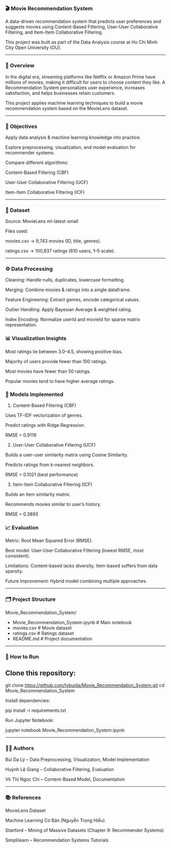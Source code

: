 ### 🎬 Movie Recommendation System

A data-driven recommendation system that predicts user preferences and suggests movies using Content-Based Filtering, User-User Collaborative Filtering, and Item-Item Collaborative Filtering.

This project was built as part of the Data Analysis course at Ho Chi Minh City Open University (OU).

---

### 📌 Overview

In the digital era, streaming platforms like Netflix or Amazon Prime have millions of movies, making it difficult for users to choose content they like.
A Recommendation System personalizes user experience, increases satisfaction, and helps businesses retain customers.

This project applies machine learning techniques to build a movie recommendation system based on the MovieLens dataset.

---

### 🎯 Objectives

Apply data analysis & machine learning knowledge into practice.

Explore preprocessing, visualization, and model evaluation for recommender systems.

Compare different algorithms:

Content-Based Filtering (CBF)

User-User Collaborative Filtering (UCF)

Item-Item Collaborative Filtering (ICF)

---

### 📂 Dataset

Source: MovieLens ml-latest-small

Files used:

movies.csv → 9,743 movies (ID, title, genres).

ratings.csv → 100,837 ratings (610 users, 1–5 scale).

---

### ⚙️ Data Processing

Cleaning: Handle nulls, duplicates, lowercase formatting.

Merging: Combine movies & ratings into a single dataframe.

Feature Engineering: Extract genres, encode categorical values.

Outlier Handling: Apply Bayesian Average & weighted rating.

Index Encoding: Normalize userId and movieId for sparse matrix representation.


### 📊 Visualization Insights

Most ratings lie between 3.0–4.5, showing positive bias.

Majority of users provide fewer than 100 ratings.

Most movies have fewer than 50 ratings.

Popular movies tend to have higher average ratings.


### 🤖 Models Implemented
1. Content-Based Filtering (CBF)

Uses TF-IDF vectorization of genres.

Predict ratings with Ridge Regression.

RMSE = 0.9119

2. User-User Collaborative Filtering (UCF)

Builds a user-user similarity matrix using Cosine Similarity.

Predicts ratings from k-nearest neighbors.

RMSE = 0.1021 (best performance)

3. Item-Item Collaborative Filtering (ICF)

Builds an item similarity matrix.

Recommends movies similar to user’s history.

RMSE = 0.3893


### 📈 Evaluation

Metric: Root Mean Squared Error (RMSE).

Best model: User-User Collaborative Filtering (lowest RMSE, most consistent).

Limitations: Content-based lacks diversity, Item-based suffers from data sparsity.

Future Improvement: Hybrid model combining multiple approaches.

---

### 🗂️ Project Structure
Movie_Recommendation_System/
- Movie_Recommendation_System.ipynb   # Main notebook
- movies.csv                          # Movie dataset
- ratings.csv                         # Ratings dataset
- README.md                           # Project documentation

---

### 🚀 How to Run

## Clone this repository:

git clone https://github.com/lybuida/Movie_Recommendation_System.git
cd Movie_Recommendation_System


Install dependencies:

pip install -r requirements.txt


Run Jupyter Notebook:

jupyter notebook Movie_Recommendation_System.ipynb

---

### 👨‍💻 Authors

Bùi Dạ Lý – Data Preprocessing, Visualization, Model Implementation

Huỳnh Lệ Giang – Collaborative Filtering, Evaluation

Võ Thị Ngọc Chi – Content-Based Model, Documentation

---

### 📚 References

MovieLens Dataset

Machine Learning Cơ Bản (Nguyễn Trọng Hiếu)

Stanford – Mining of Massive Datasets (Chapter 9: Recommender Systems)

Simplilearn – Recommendation Systems Tutorials

